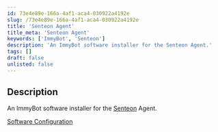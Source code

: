 ```yaml
---
id: 73e4e89e-166a-4af1-aca4-030922a4192e
slug: /73e4e89e-166a-4af1-aca4-030922a4192e
title: 'Senteon Agent'
title_meta: 'Senteon Agent'
keywords: ['ImmyBot', 'Senteon']
description: 'An ImmyBot software installer for the Senteon Agent.'
tags: []
draft: false
unlisted: false
---
```


## Description
An ImmyBot software installer for the [Senteon](https://senteon.co/) Agent.

[Software Configuration](https://github.com/ProVal-Tech/immybot/blob/main/software/senteon-agent.toml)
